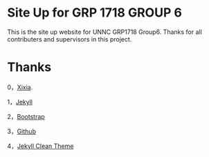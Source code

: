 Site Up for GRP 1718 GROUP 6
============

This is the site up website for UNNC GRP1718 Group6. Thanks for all contributers and supervisors in this project.


Thanks
======
0，[Xixia](https://github.com/zxixia/jekyll-xixia).

1，[Jekyll][jekyll-url]

2，[Bootstrap][bootstrap-url]

3，[Github][github-url]

4，[Jekyll Clean Theme][Jekyll-Clean-Theme-url]

[jekyll-url]: http://jekyllrb.com/
[bootstrap-url]: http://getbootstrap.com/
[github-url]: https://github.com/
[Jekyll-Clean-Theme-url]: https://github.com/scotte/jekyll-clean
[xixia-url]: http://xixia.info/
